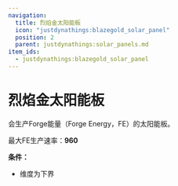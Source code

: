 ```yaml
---
navigation:
  title: 烈焰金太阳能板
  icon: "justdynathings:blazegold_solar_panel"
  position: 2
  parent: justdynathings:solar_panels.md
item_ids:
  - justdynathings:blazegold_solar_panel
---
```


# 烈焰金太阳能板

会生产Forge能量（Forge Energy，FE）的太阳能板。

最大FE生产速率：**960**

**条件：**
- 维度为下界

<BlockImage id="justdynathings:blazegold_solar_panel" scale="4.0"/>

<Recipe id="justdynathings:blazegold_solar_panel" />